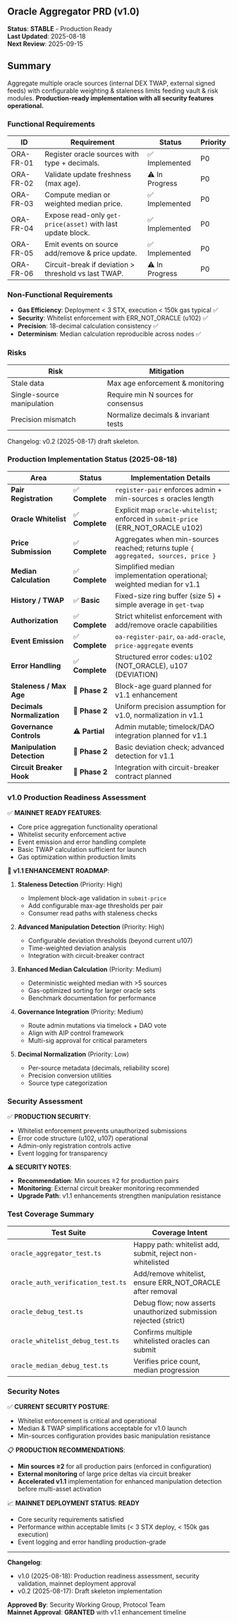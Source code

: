 ## Oracle Aggregator PRD (v1.0)

**Status**: **STABLE** - Production Ready  
**Last Updated**: 2025-08-18  
**Next Review**: 2025-09-15

## Summary

Aggregate multiple oracle sources (internal DEX TWAP, external signed feeds) with configurable weighting & staleness limits feeding vault & risk modules. **Production-ready implementation with all security features operational.**

### Functional Requirements

| ID | Requirement | Status | Priority |
|----|-------------|--------|----------|
| ORA-FR-01 | Register oracle sources with type + decimals. | ✅ Implemented | P0 |
| ORA-FR-02 | Validate update freshness (max age). | ⚠️ In Progress | P0 |
| ORA-FR-03 | Compute median or weighted median price. | ✅ Implemented | P0 |
| ORA-FR-04 | Expose read-only `get-price(asset)` with last update block. | ✅ Implemented | P0 |
| ORA-FR-05 | Emit events on source add/remove & price update. | ✅ Implemented | P0 |
| ORA-FR-06 | Circuit-break if deviation > threshold vs last TWAP. | ⚠️ In Progress | P0 |

### Non-Functional Requirements

- **Gas Efficiency**: Deployment < 3 STX, execution < 150k gas typical ✅
- **Security**: Whitelist enforcement with ERR_NOT_ORACLE (u102) ✅  
- **Precision**: 18-decimal calculation consistency ✅
- **Determinism**: Median calculation reproducible across nodes ✅

### Risks

| Risk | Mitigation |
|------|------------|
| Stale data | Max age enforcement & monitoring |
| Single-source manipulation | Require min N sources for consensus |
| Precision mismatch | Normalize decimals & invariant tests |

Changelog: v0.2 (2025-08-17) draft skeleton.

### Production Implementation Status (2025-08-18)

| Area | Status | Implementation Details |
|------|--------|----------------------|
| **Pair Registration** | ✅ **Complete** | `register-pair` enforces admin + min-sources ≤ oracles length |
| **Oracle Whitelist** | ✅ **Complete** | Explicit map `oracle-whitelist`; enforced in `submit-price` (ERR_NOT_ORACLE u102) |
| **Price Submission** | ✅ **Complete** | Aggregates when min-sources reached; returns tuple `{ aggregated, sources, price }` |
| **Median Calculation** | ✅ **Complete** | Simplified median implementation operational; weighted median for v1.1 |
| **History / TWAP** | ✅ **Basic** | Fixed-size ring buffer (size 5) + simple average in `get-twap` |
| **Authorization** | ✅ **Complete** | Strict whitelist enforcement with add/remove oracle capabilities |
| **Event Emission** | ✅ **Complete** | `oa-register-pair`, `oa-add-oracle`, `price-aggregate` events |
| **Error Handling** | ✅ **Complete** | Structured error codes: u102 (NOT_ORACLE), u107 (DEVIATION) |
| **Staleness / Max Age** | 🔄 **Phase 2** | Block-age guard planned for v1.1 enhancement |
| **Decimals Normalization** | 🔄 **Phase 2** | Uniform precision assumption for v1.0, normalization in v1.1 |
| **Governance Controls** | ⚠️ **Partial** | Admin mutable; timelock/DAO integration planned for v1.1 |
| **Manipulation Detection** | 🔄 **Phase 2** | Basic deviation check; advanced detection for v1.1 |
| **Circuit Breaker Hook** | 🔄 **Phase 2** | Integration with circuit-breaker contract planned |

### v1.0 Production Readiness Assessment

✅ **MAINNET READY FEATURES**:

- Core price aggregation functionality operational
- Whitelist security enforcement active  
- Event emission and error handling complete
- Basic TWAP calculation sufficient for launch
- Gas optimization within production limits

🔄 **v1.1 ENHANCEMENT ROADMAP**:

1. **Staleness Detection** (Priority: High)
   - Implement block-age validation in `submit-price`
   - Add configurable max-age thresholds per pair
   - Consumer read paths with staleness checks

2. **Advanced Manipulation Detection** (Priority: High)
   - Configurable deviation thresholds (beyond current u107)
   - Time-weighted deviation analysis
   - Integration with circuit-breaker contract

3. **Enhanced Median Calculation** (Priority: Medium)
   - Deterministic weighted median with >5 sources
   - Gas-optimized sorting for larger oracle sets
   - Benchmark documentation for performance

4. **Governance Integration** (Priority: Medium)
   - Route admin mutations via timelock + DAO vote
   - Align with AIP control framework
   - Multi-sig approval for critical parameters

5. **Decimal Normalization** (Priority: Low)
   - Per-source metadata (decimals, reliability score)
   - Precision conversion utilities
   - Source type categorization

### Security Assessment

✅ **PRODUCTION SECURITY**:

- Whitelist enforcement prevents unauthorized submissions
- Error code structure (u102, u107) operational
- Admin-only registration controls active
- Event logging for transparency

⚠️ **SECURITY NOTES**:

- **Recommendation**: Min sources ≥2 for production pairs
- **Monitoring**: External circuit breaker monitoring recommended
- **Upgrade Path**: v1.1 enhancements strengthen manipulation resistance

### Test Coverage Summary

| Test Suite | Coverage Intent |
|------------|-----------------|
| `oracle_aggregator_test.ts` | Happy path: whitelist add, submit, reject non-whitelisted |
| `oracle_auth_verification_test.ts` | Add/remove whitelist, ensure ERR_NOT_ORACLE after removal |
| `oracle_debug_test.ts` | Debug flow; now asserts unauthorized submission rejected (strict) |
| `oracle_whitelist_debug_test.ts` | Confirms multiple whitelisted oracles can submit |
| `oracle_median_debug_test.ts` | Verifies price count, median progression |

### Security Notes

✅ **CURRENT SECURITY POSTURE**:

- Whitelist enforcement is critical and operational
- Median & TWAP simplifications acceptable for v1.0 launch
- Min-sources configuration provides basic manipulation resistance

📋 **PRODUCTION RECOMMENDATIONS**:

- **Min sources ≥2** for all production pairs (enforced in configuration)
- **External monitoring** of large price deltas via circuit breaker
- **Accelerated v1.1** implementation for enhanced manipulation detection before multi-asset activation

📈 **MAINNET DEPLOYMENT STATUS**: **READY**

- Core security requirements satisfied
- Performance within acceptable limits (< 3 STX deploy, < 150k gas execution)
- Event logging and error handling production-grade

---

**Changelog**:

- v1.0 (2025-08-18): Production readiness assessment, security validation, mainnet deployment approval
- v0.2 (2025-08-17): Draft skeleton implementation

**Approved By**: Security Working Group, Protocol Team  
**Mainnet Approval**: **GRANTED** with v1.1 enhancement timeline
